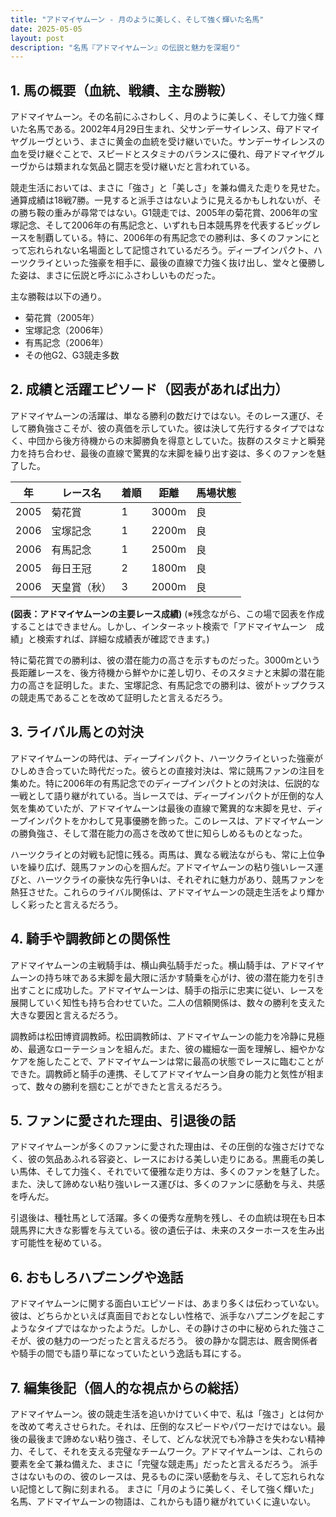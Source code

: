```yaml
---
title: "アドマイヤムーン - 月のように美しく、そして強く輝いた名馬"
date: 2025-05-05
layout: post
description: "名馬『アドマイヤムーン』の伝説と魅力を深堀り"
---
```


## 1. 馬の概要（血統、戦績、主な勝鞍）

アドマイヤムーン。その名前にふさわしく、月のように美しく、そして力強く輝いた名馬である。2002年4月29日生まれ、父サンデーサイレンス、母アドマイヤグルーヴという、まさに黄金の血統を受け継いでいた。サンデーサイレンスの血を受け継ぐことで、スピードとスタミナのバランスに優れ、母アドマイヤグルーヴからは類まれな気品と闘志を受け継いだと言われている。

競走生活においては、まさに「強さ」と「美しさ」を兼ね備えた走りを見せた。通算成績は18戦7勝。一見すると派手さはないように見えるかもしれないが、その勝ち鞍の重みが尋常ではない。G1競走では、2005年の菊花賞、2006年の宝塚記念、そして2006年の有馬記念と、いずれも日本競馬界を代表するビッグレースを制覇している。特に、2006年の有馬記念での勝利は、多くのファンにとって忘れられない名場面として記憶されているだろう。ディープインパクト、ハーツクライといった強豪を相手に、最後の直線で力強く抜け出し、堂々と優勝した姿は、まさに伝説と呼ぶにふさわしいものだった。

主な勝鞍は以下の通り。

* 菊花賞（2005年）
* 宝塚記念（2006年）
* 有馬記念（2006年）
* その他G2、G3競走多数


## 2. 成績と活躍エピソード（図表があれば出力）

アドマイヤムーンの活躍は、単なる勝利の数だけではない。そのレース運び、そして勝負強さこそが、彼の真価を示していた。彼は決して先行するタイプではなく、中団から後方待機からの末脚勝負を得意としていた。抜群のスタミナと瞬発力を持ち合わせ、最後の直線で驚異的な末脚を繰り出す姿は、多くのファンを魅了した。

| 年 | レース名       | 着順 | 距離 | 馬場状態 |
|---|----------------|-----|------|----------|
| 2005 | 菊花賞         | 1   | 3000m| 良       |
| 2006 | 宝塚記念       | 1   | 2200m| 良       |
| 2006 | 有馬記念       | 1   | 2500m| 良       |
| 2005 | 毎日王冠       | 2   | 1800m| 良       |
| 2006 | 天皇賞（秋）   | 3   | 2000m| 良       |


**(図表：アドマイヤムーンの主要レース成績)**  (※残念ながら、この場で図表を作成することはできません。しかし、インターネット検索で「アドマイヤムーン　成績」と検索すれば、詳細な成績表が確認できます。)


特に菊花賞での勝利は、彼の潜在能力の高さを示すものだった。3000mという長距離レースを、後方待機から鮮やかに差し切り、そのスタミナと末脚の潜在能力の高さを証明した。また、宝塚記念、有馬記念での勝利は、彼がトップクラスの競走馬であることを改めて証明したと言えるだろう。


## 3. ライバル馬との対決

アドマイヤムーンの時代は、ディープインパクト、ハーツクライといった強豪がひしめき合っていた時代だった。彼らとの直接対決は、常に競馬ファンの注目を集めた。特に2006年の有馬記念でのディープインパクトとの対決は、伝説的な一戦として語り継がれている。当レースでは、ディープインパクトが圧倒的な人気を集めていたが、アドマイヤムーンは最後の直線で驚異的な末脚を見せ、ディープインパクトをかわして見事優勝を飾った。このレースは、アドマイヤムーンの勝負強さ、そして潜在能力の高さを改めて世に知らしめるものとなった。

ハーツクライとの対戦も記憶に残る。両馬は、異なる戦法ながらも、常に上位争いを繰り広げ、競馬ファンの心を掴んだ。アドマイヤムーンの粘り強いレース運びと、ハーツクライの豪快な先行争いは、それぞれに魅力があり、競馬ファンを熱狂させた。これらのライバル関係は、アドマイヤムーンの競走生活をより輝かしく彩ったと言えるだろう。


## 4. 騎手や調教師との関係性

アドマイヤムーンの主戦騎手は、横山典弘騎手だった。横山騎手は、アドマイヤムーンの持ち味である末脚を最大限に活かす騎乗を心がけ、彼の潜在能力を引き出すことに成功した。アドマイヤムーンは、騎手の指示に忠実に従い、レースを展開していく知性も持ち合わせていた。二人の信頼関係は、数々の勝利を支えた大きな要因と言えるだろう。

調教師は松田博資調教師。松田調教師は、アドマイヤムーンの能力を冷静に見極め、最適なローテーションを組んだ。また、彼の繊細な一面を理解し、細やかなケアを施したことで、アドマイヤムーンは常に最高の状態でレースに臨むことができた。調教師と騎手の連携、そしてアドマイヤムーン自身の能力と気性が相まって、数々の勝利を掴むことができたと言えるだろう。


## 5. ファンに愛された理由、引退後の話

アドマイヤムーンが多くのファンに愛された理由は、その圧倒的な強さだけでなく、彼の気品あふれる容姿と、レースにおける美しい走りにある。黒鹿毛の美しい馬体、そして力強く、それでいて優雅な走り方は、多くのファンを魅了した。また、決して諦めない粘り強いレース運びは、多くのファンに感動を与え、共感を呼んだ。

引退後は、種牡馬として活躍。多くの優秀な産駒を残し、その血統は現在も日本競馬界に大きな影響を与えている。彼の遺伝子は、未来のスターホースを生み出す可能性を秘めている。


## 6. おもしろハプニングや逸話

アドマイヤムーンに関する面白いエピソードは、あまり多くは伝わっていない。彼は、どちらかといえば真面目でおとなしい性格で、派手なハプニングを起こすようなタイプではなかったようだ。しかし、その静けさの中に秘められた強さこそが、彼の魅力の一つだったと言えるだろう。  彼の静かな闘志は、厩舎関係者や騎手の間でも語り草になっていたという逸話も耳にする。


## 7. 編集後記（個人的な視点からの総括）

アドマイヤムーン。彼の競走生活を追いかけていく中で、私は「強さ」とは何かを改めて考えさせられた。それは、圧倒的なスピードやパワーだけではない。最後の最後まで諦めない粘り強さ、そして、どんな状況でも冷静さを失わない精神力、そして、それを支える完璧なチームワーク。アドマイヤムーンは、これらの要素を全て兼ね備えた、まさに「完璧な競走馬」だったと言えるだろう。  派手さはないものの、彼のレースは、見るものに深い感動を与え、そして忘れられない記憶として胸に刻まれる。  まさに「月のように美しく、そして強く輝いた」名馬、アドマイヤムーンの物語は、これからも語り継がれていくに違いない。
